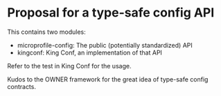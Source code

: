 # Proposal for a type-safe config API

This contains two modules:

* microprofile-config: The public (potentially standardized) API
* kingconf: King Conf, an implementation of that API

Refer to the test in King Conf for the usage.

Kudos to the OWNER framework for the great idea of type-safe config contracts.
